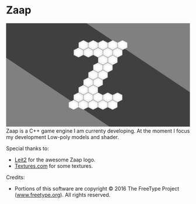 # Zaap
![Zaap](res/ZaapLogo1920x1080.png)
Zaap is a C++ game engine I am currenty developing.
At the moment I focus my development Low-poly models and shader.

Special thanks to:
- [Leit2](https://github.com/leit2) for the awesome Zaap logo.
- [Textures.com](http://www.textures.com/) for some textures.

Credits:
- Portions of this software are copyright © 2016 The FreeType
  Project (www.freetype.org). All rights reserved.
